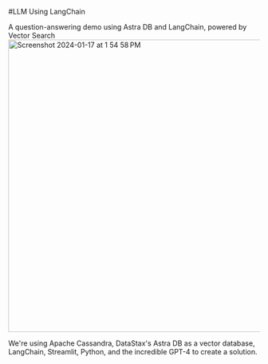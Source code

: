 #LLM Using LangChain

A question-answering demo using Astra DB and LangChain, powered by Vector Search
<img width="586" alt="Screenshot 2024-01-17 at 1 54 58 PM" src="https://github.com/Bhargavik01/Querying-PDF-With-Astra-and-LangChain/assets/106794273/c33b4ce5-4010-42b7-9e9d-1736b65748e5">

We're using Apache Cassandra, DataStax's Astra DB as a vector database, LangChain, Streamlit, Python, and the incredible GPT-4 to create a solution.
